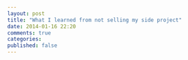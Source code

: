 ```yaml
---
layout: post
title: "What I learned from not selling my side project"
date: 2014-01-16 22:20
comments: true
categories:
published: false
---
```

